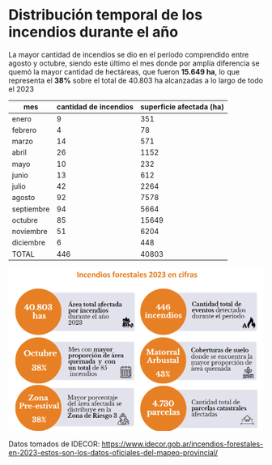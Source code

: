 # Distribución temporal de los incendios durante el año  

La mayor cantidad de incendios se dio en el período comprendido entre agosto y octubre, siendo este último el mes donde por amplia diferencia se quemó la mayor cantidad de hectáreas, que fueron **15.649 ha**, lo que representa el **38%** sobre el total de 40.803 ha alcanzadas a lo largo de todo el 2023 


| mes        	| cantidad de incendios 	| superficie afectada (ha) 	|
|------------	|-----------------------	|--------------------------	|
| enero      	| 9                     	| 351                      	|
| febrero    	| 4                     	| 78                       	|
| marzo      	| 14                    	| 571                      	|
| abril      	| 26                    	| 1152                     	|
| mayo       	| 10                    	| 232                      	|
| junio      	| 13                    	| 612                      	|
| julio      	| 42                    	| 2264                     	|
| agosto     	| 92                    	| 7578                     	|
| septiembre 	| 94                    	| 5664                     	|
| octubre    	| 85                    	| 15649                    	|
| noviembre  	| 51                    	| 6204                     	|
| diciembre  	| 6                     	| 448                      	|
| TOTAL      	| 446                   	| 40803                    	|

![incendio_en_datos](01.png "6 Mapa que brinda la información clave y esencial acerca de las Cuencas y Unidades de Gestión Hídrica de la Provincia, publicado por la Administración Provincial de Recursos Hídricos (APRHI) en el Portal de Información Hídrica de Córdoba y en Mapas Córdoba, con el apoyo de IDECOR.")

Datos tomados de IDECOR:
  https://www.idecor.gob.ar/incendios-forestales-en-2023-estos-son-los-datos-oficiales-del-mapeo-provincial/